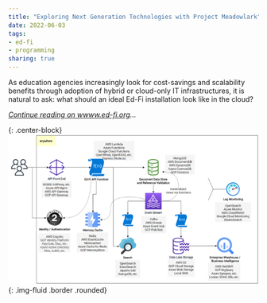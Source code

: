 ```yaml
---
title: "Exploring Next Generation Technologies with Project Meadowlark"
date: 2022-06-03
tags:
- ed-fi
- programming
sharing: true
---
```


As education agencies increasingly look for cost-savings and scalability
benefits through adoption of hybrid or cloud-only IT infrastructures, it is
natural to ask: what should an ideal Ed-Fi installation look like in the cloud?

_[Continue reading on wwww.ed-fi.org](https://www.ed-fi.org/blog/2022/06/exploring-next-generation-technologies-with-project-meadowlark/)..._

{: .center-block}
![Diagram of Meadowlark software components](/images/meadowlark.png){: .img-fluid .border .rounded}
